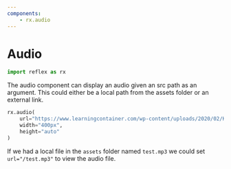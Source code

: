 ```yaml
---
components:
    - rx.audio
---
```


# Audio

```python exec
import reflex as rx
```

The audio component can display an audio given an src path as an argument. This could either be a local path from the assets folder or an external link.

```python demo
rx.audio(
    url="https://www.learningcontainer.com/wp-content/uploads/2020/02/Kalimba.mp3", 
    width="400px",
    height="auto"
)
```

If we had a local file in the `assets` folder named `test.mp3` we could set `url="/test.mp3"` to view the audio file.